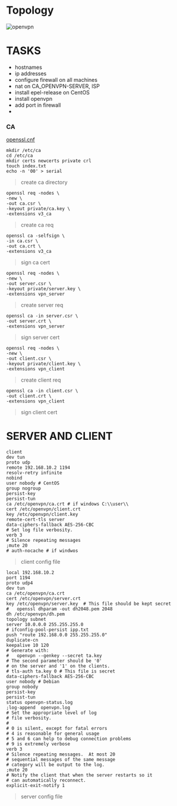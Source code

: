 # Topology
![openvpn](https://user-images.githubusercontent.com/62337797/136903975-e2618cfc-7460-4608-bf13-bfda0dcc383f.png)
# TASKS
- hostnames
- ip addresses
- configure firewall on all machines
- nat on CA_OPENVPN-SERVER, ISP 
- install epel-release on CentOS
- install openvpn
- add port in firewall
- 
### CA
[openssl.cnf](https://github.com/Omatarasu/notes/files/7328751/openssl.txt)
```
mkdir /etc/ca
cd /etc/ca
mkdir certs newcerts private crl
touch index.txt
echo -n '00' > serial
```
> create ca directory
```
openssl req -nodes \
-new \
-out ca.csr \
-keyout private/ca.key \
-extensions v3_ca
```
> create ca req
```
openssl ca -selfsign \
-in ca.csr \
-out ca.crt \
-extensions v3_ca
```
> sign ca cert
```
openssl req -nodes \
-new \
-out server.csr \
-keyout private/server.key \
-extensions vpn_server
```
> create server req
```
openssl ca -in server.csr \
-out server.crt \
-extensions vpn_server
```
> sign server cert
```
openssl req -nodes \
-new \
-out client.csr \
-keyout private/client.key \
-extensions vpn_client
```
> create client req
```
openssl ca -in client.csr \
-out client.crt \
-extensions vpn_client
```
> sign client cert
# SERVER AND CLIENT
```
client
dev tun
proto udp
remote 192.168.10.2 1194
resolv-retry infinite
nobind
user nobody # CentOS
group nogroup
persist-key
persist-tun
ca /etc/openvpn/ca.crt # if windows C:\\user\\
cert /etc/openvpn/client.crt
key /etc/openvpn/client.key
remote-cert-tls server
data-ciphers-fallback AES-256-CBC
# Set log file verbosity.
verb 3
# Silence repeating messages
;mute 20
# auth-nocache # if windwos
```
> client config file 
```
local 192.168.10.2
port 1194
proto udp4
dev tun
ca /etc/openvpn/ca.crt
cert /etc/openvpn/server.crt
key /etc/openvpn/server.key  # This file should be kept secret
#   openssl dhparam -out dh2048.pem 2048
dh /etc/openvpn/dh.pem
topology subnet
server 10.0.0.0 255.255.255.0
# ifconfig-pool-persist ipp.txt
push "route 192.168.0.0 255.255.255.0"
duplicate-cn
keepalive 10 120
# Generate with:
#   openvpn --genkey --secret ta.key
# The second parameter should be '0'
# on the server and '1' on the clients.
# tls-auth ta.key 0 # This file is secret
data-ciphers-fallback AES-256-CBC
user nobody # Debian
group nobody
persist-key
persist-tun
status openvpn-status.log
;log-append  openvpn.log
# Set the appropriate level of log
# file verbosity.
#
# 0 is silent, except for fatal errors
# 4 is reasonable for general usage
# 5 and 6 can help to debug connection problems
# 9 is extremely verbose
verb 3
# Silence repeating messages.  At most 20
# sequential messages of the same message
# category will be output to the log.
;mute 20
# Notify the client that when the server restarts so it
# can automatically reconnect.
explicit-exit-notify 1
```
> server config file
